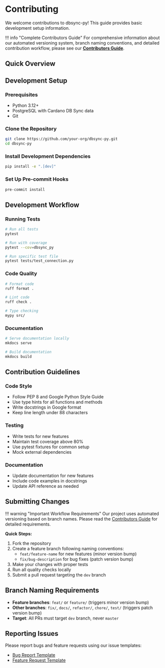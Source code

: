 # Contributing

We welcome contributions to dbsync-py! This guide provides basic development setup information.

!!! info "Complete Contributors Guide"
    For comprehensive information about our automated versioning system, branch naming conventions, and detailed contribution workflow, please see our **[Contributors Guide](contributors.md)**.

## Quick Overview

## Development Setup

### Prerequisites

- Python 3.12+
- PostgreSQL with Cardano DB Sync data
- Git

### Clone the Repository

```bash
git clone https://github.com/your-org/dbsync-py.git
cd dbsync-py
```

### Install Development Dependencies

```bash
pip install -e ".[dev]"
```

### Set Up Pre-commit Hooks

```bash
pre-commit install
```

## Development Workflow

### Running Tests

```bash
# Run all tests
pytest

# Run with coverage
pytest --cov=dbsync_py

# Run specific test file
pytest tests/test_connection.py
```

### Code Quality

```bash
# Format code
ruff format .

# Lint code
ruff check .

# Type checking
mypy src/
```

### Documentation

```bash
# Serve documentation locally
mkdocs serve

# Build documentation
mkdocs build
```

## Contribution Guidelines

### Code Style

- Follow PEP 8 and Google Python Style Guide
- Use type hints for all functions and methods
- Write docstrings in Google format
- Keep line length under 88 characters

### Testing

- Write tests for new features
- Maintain test coverage above 80%
- Use pytest fixtures for common setup
- Mock external dependencies

### Documentation

- Update documentation for new features
- Include code examples in docstrings
- Update API reference as needed

## Submitting Changes

!!! warning "Important Workflow Requirements"
    Our project uses automated versioning based on branch names. Please read the [Contributors Guide](contributors.md) for detailed requirements.

**Quick Steps:**
1. Fork the repository
2. Create a feature branch following naming conventions:
   - `feat/feature-name` for new features (minor version bump)
   - `fix/bug-description` for bug fixes (patch version bump)
3. Make your changes with proper tests
4. Run all quality checks locally
5. Submit a pull request targeting the `dev` branch

## Branch Naming Requirements

- **Feature branches**: `feat/` or `feature/` (triggers minor version bump)
- **Other branches**: `fix/`, `docs/`, `refactor/`, `chore/`, `test/` (triggers patch version bump)
- **Target**: All PRs must target `dev` branch, never `master`

## Reporting Issues

Please report bugs and feature requests using our issue templates:
- [Bug Report Template](https://github.com/your-org/dbsync-py/issues/new?template=bug_report.md)
- [Feature Request Template](https://github.com/your-org/dbsync-py/issues/new?template=feature_request.md)

